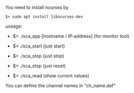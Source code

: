 You need to install ncurses by
```
$> sudo apt install libncurses-dev 
```

useage:
 - $> ./sca_app [hostname / IP-address]  (for monitor tool)

 - $> ./sca_start (just start)
 - $> ./sca_stop  (just stop)
 - $> ./sca_stop  (just reset)
 - $> ./sca_read  (show current values) 

You can define the channel names in "ch_name.def"
